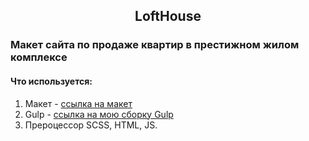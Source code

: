 <div id="header"> 
	<div align="center" id="header__box-title"> 
		<h2 id= "header__title"> LoftHouse </h2>
	</div>
</div>

<div id="main"> 
	<div id="residential-complex">
		<h3 id="residential-complex__title">Макет сайта по продаже квартир в престижном жилом комплексе</h3>
	</div>
	<div id="residential-complex__box">
		<h4>Что используется:</h4>
		<ol id="residential-complex__list">
			<li id="residential-complex__item">
			 Макет - <a href="https://www.figma.com/file/69nIOtIXNTav3FxvlQ7jLm/Loft-House---%D0%9A%D0%B2%D0%B0%D1%80%D1%82%D0%B8%D1%80%D1%8B?type=design&node-id=0%3A1&t=dffRoi3WQzNnyaOa-1" target="_blank">ссылка на макет</a> 
			</li>
			<li id="residential-complex__item">
			 Gulp - <a href="https://github.com/KindNeko/gulp" target="_blank">ссылка на мою сборку Gulp</a> 
			</li>
			<li id="residential-complex__item">
			 Прероцессор SCSS, HTML, JS.
			</li>
		</ol>
	</div>
</div>

